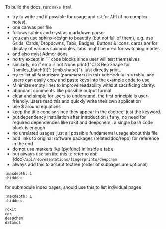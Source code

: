 

To build the docs, run: `make html`

- try to write .md if possible for usage and rst for API (if no complex notes). 
- one canvas per file 
- follows sphinx and myst as markdown parser
- you can use sphinx-design to beautify (but not full of them), e.g. use Grids, Cards, Dropdowns, Tabs, Badges, Buttons & Icons. cards are for display of various submodules. tabs might be used for switching modes
- and also myst Admonitions
- no try except in ``` code blocks since user will test themselves
- similarly, no if emb is not None:print(f"CLS Rep Shape for '{smiles_batch[i]}': {emb.shape}"). just directly print...
- try to list all featurizers (parameters) in this submodule in a table. and users can easily copy and paste keys into the example code to use
- Minimize empty lines to improve readability without sacrificing clarity.
- abundant comments, like possible output format
- clear and simple for users to understand. the first principle is user-friendly. users read this and quickly write their own application
- use $ around equations
- keep the title concise since they appear in the doctree! just the keyword.
- put dependency installation after introduction (if any; no need for required dependencies like rdkit and deepchem). a single bash code block is enough
- no unrelated usages, just all possible fundamental usage about this file
- add links to original software packages (related doc/repo) for reference in the end
- do not use markers like {py:func} in inside a table
- but always use sth like this to refer to api: {doc}`/api/representations/fingerprints/deepchem`
- always add this to accept toctree (order of subpages are optional)
```{toctree}
:maxdepth: 1
:hidden:
```

for submodule index pages, should use this to list individual pages
```{toctree}
:maxdepth: 1
:hidden:

rdkit
cdk
deepchem
datamol
```
